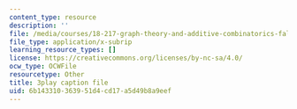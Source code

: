 ```yaml
---
content_type: resource
description: ''
file: /media/courses/18-217-graph-theory-and-additive-combinatorics-fall-2019/6b143310363951d4cd17a5d49b8a9eef_RwikpgvkN_o.srt
file_type: application/x-subrip
learning_resource_types: []
license: https://creativecommons.org/licenses/by-nc-sa/4.0/
ocw_type: OCWFile
resourcetype: Other
title: 3play caption file
uid: 6b143310-3639-51d4-cd17-a5d49b8a9eef
---
```

